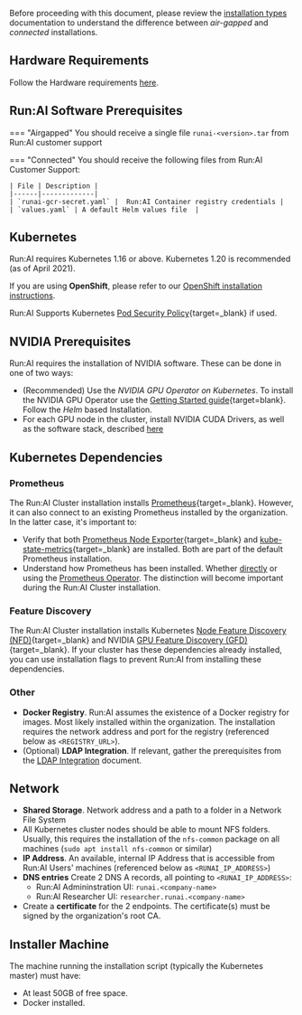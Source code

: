 Before proceeding with this document, please review the [installation types](../../installation-types.md) documentation to understand the difference between _air-gapped_ and _connected_ installations. 
## Hardware Requirements

Follow the Hardware requirements [here](../../runai-setup/cluster-setup/cluster-prerequisites/#hardware-requirements).

## Run:AI Software Prerequisites

=== "Airgapped"
    You should receive a single file `runai-<version>.tar` from Run:AI customer support

=== "Connected"
    You should receive the following files from Run:AI Customer Support:


    | File | Description |
    |------|-------------|
    | `runai-gcr-secret.yaml` |  Run:AI Container registry credentials |
    | `values.yaml` | A default Helm values file  |

## Kubernetes

Run:AI requires Kubernetes 1.16 or above. Kubernetes 1.20 is recommended (as of April 2021).

If you are using __OpenShift__, please refer to our [OpenShift installation instructions](../overview.md). 

Run:AI Supports Kubernetes [Pod Security Policy](https://kubernetes.io/docs/concepts/policy/pod-security-policy/){target=_blank} if used. 

## NVIDIA Prerequisites

Run:AI requires the installation of NVIDIA software. These can be done in one of two ways:

* (Recommended) Use the _NVIDIA GPU Operator on Kubernetes_. To install the NVIDIA GPU Operator use the [Getting Started guide](https://docs.nvidia.com/datacenter/cloud-native/gpu-operator/getting-started.html){target=blank}. Follow the _Helm_ based Installation.
* For each GPU node in the cluster, install NVIDIA CUDA Drivers, as well as the software stack, described [here](../../runai-setup/cluster-setup/nvidia/)

## Kubernetes Dependencies

### Prometheus 

The Run:AI Cluster installation installs [Prometheus](https://prometheus.io/){target=_blank}. However, it can also connect to an existing Prometheus installed by the organization. In the latter case, it's important to:

* Verify that both [Prometheus Node Exporter](https://prometheus.io/docs/guides/node-exporter/){target=_blank} and [kube-state-metrics](https://github.com/kubernetes/kube-state-metrics){target=_blank} are installed. Both are part of the default Prometheus installation.
* Understand how Prometheus has been installed. Whether [directly](https://github.com/prometheus-community/helm-charts/tree/main/charts/prometheus) or using the [Prometheus Operator](https://github.com/prometheus-community/helm-charts/tree/main/charts/kube-prometheus-stack). The distinction will become important during the Run:AI Cluster installation.


### Feature Discovery

The Run:AI Cluster installation installs Kubernetes [Node Feature Discovery (NFD)](https://github.com/kubernetes-sigs/node-feature-discovery){target=_blank} and NVIDIA [GPU Feature Discovery (GFD)](https://github.com/NVIDIA/gpu-feature-discovery){target=_blank}. If your cluster has these dependencies already installed, you can use installation flags to prevent Run:AI from installing these dependencies.

<!-- 
## Nodes

* __Operating System__. Run:AI can be installed on any modern Linux. 
* __NVIDIA CUDA Toolkit__ is installed for machines with GPUs (verify by running the command `nvidia-smi`). 

You can use the [NVIDIA GPU Operator](https://docs.nvidia.com/datacenter/cloud-native/gpu-operator/getting-started.html){target=_blank}, as an alternative to the NVIDIA CUDA Toolkit. However, Run:AI uses its own version of one of the NVIDIA GPU Operator components called [NVIDIA device plug-in](https://github.com/NVIDIA/k8s-device-plugin){target=_blank}. There are special instructions on how to disable the default NVIDIA device plug-in. Please contact Run:AI Customer Support.  -->


### Other

* __Docker Registry__. Run:AI assumes the existence of a Docker registry for images. Most likely installed within the organization. The installation requires the network address and port for the registry (referenced below as `<REGISTRY_URL>`). 
* (Optional) __LDAP Integration__. If relevant, gather the prerequisites from the [LDAP Integration](ldap-integration.md) document.

## Network

* __Shared Storage__. Network address and a path to a folder in a Network File System
* All Kubernetes cluster nodes should be able to mount NFS folders. Usually, this requires the installation of the `nfs-common` package on all machines (`sudo apt install nfs-common` or similar)
* __IP Address__. An available, internal IP Address that is accessible from Run:AI Users' machines (referenced below as `<RUNAI_IP_ADDRESS>`)
* __DNS entries__ Create 2 DNS A records, all pointing to `<RUNAI_IP_ADDRESS>`:
    * Run:AI Admininstration UI: `runai.<company-name>`
    * Run:AI Researcher UI: `researcher.runai.<company-name>`
* Create a __certificate__ for the 2 endpoints. The certificate(s) must be signed by the organization's root CA. 

## Installer Machine

The machine running the installation script (typically the Kubernetes master) must have:

* At least 50GB of free space.
* Docker installed.
